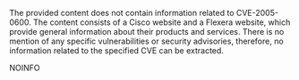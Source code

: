 The provided content does not contain information related to CVE-2005-0600. The content consists of a Cisco website and a Flexera website, which provide general information about their products and services. There is no mention of any specific vulnerabilities or security advisories, therefore, no information related to the specified CVE can be extracted.

NOINFO